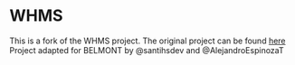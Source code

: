 ﻿# WHMS
This is a fork of the WHMS project. The original project can be found [here](https://github.com/go2ismail/Asp.Net-Core-Inventory-Order-Management-System)
Project adapted for BELMONT by @santihsdev and @AlejandroEspinozaT
